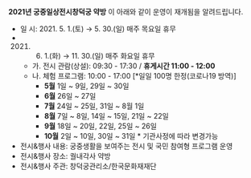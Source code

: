 **2021년 궁중일상전시창덕궁 약방** 이 아래와 같이 운영이 재개됨을 알려드립니다.
- 일 시: 2021. 5. 1.(토) → 5. 30.(일) 매주 목요일 휴무
- 2021. 6. 1.(화) → 11. 30.(일) 매주 화요일 휴무
  - 가. 전시 관람(상설): 09:30 - 17:30 / **휴게시간 11:00 - 12:00**
  - 나. 체험 프로그램: 10:00 - 17:00 [\*일일 100명 한정(코로나19 방역)]
    - **5월** 1일 ~ 9일, 29일 ~ 30일
    - **6월** 26일 ~ 27일
    - **7월** 24일 ~ 25일, 31일 ~ 8월 1일
    - **8월** 7일 ~ 8일, 14일 ~ 15일, 21일 ~ 22일
    - **9월** 18일 ~ 20일, 22일, 25일 ~ 26일
    - **10월** 2일 ~ 10일, 30일 ~ 31일
    \* 기관사정에 따라 변경가능
- 전시&행사 내용: 궁중생활을 보여주는 전시 및 국민 참여형 프로그램 운영
- 전시&행사 장소: 궐내각사 약방
- 전시&행사 주관: 창덕궁관리소/한국문화재재단